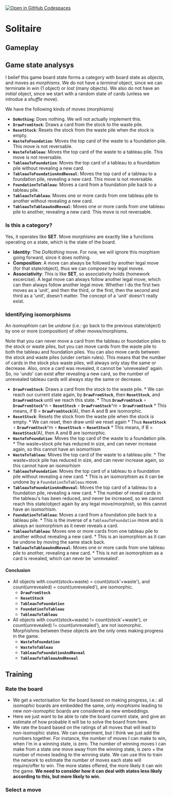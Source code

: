 [![Open in GitHub Codespaces](https://github.com/codespaces/badge.svg)](https://codespaces.new/ddlindeque/solitaire)

# Solitaire

## Gameplay

## Game state analysys

I belief this game board state forms a category with board state as *objects*, and moves as *morphisms*. We do not have a *terminal* object, since we can terminate in *win* (1 object) or *lost* (many objects). We also do not have an *initial* object, since we start with a random state of cards (unless we introdue a *shuffle* move).

We have the following kinds of moves (morphisms)

*   **`DoNothing`**: Does nothing. We will not actually implement this.
*   **`DrawFromStock`**: Draws a card from the stock to the waste pile.
*   **`ResetStock`**: Resets the stock from the waste pile when the stock is empty.
*   **`WasteToFoundation`**: Moves the top card of the waste to a foundation pile. This move is not reversable.
*   **`WasteToTableau`**: Moves the top card of the waste to a tableau pile. This move is not reversable.
*   **`TableauToFoundation`**: Moves the top card of a tableau to a foundation pile without revealing a new card.
*   **`TableauToFoundationAndReveal`**: Moves the top card of a tableau to a foundation pile, revealing a new card. This move is not reversable.
*   **`FoundationToTableau`**: Moves a card from a foundation pile back to a tableau pile.
*   **`TableauToTableau`**: Moves one or more cards from one tableau pile to another without revealing a new card.
*   **`TableauToTableauAndReveal`**: Moves one or more cards from one tableau pile to another, revealing a new card. This move is not reversable.

### Is this a category?

Yes, it operates like **SET**. Move *morphisms* are exactly like a functions operating on a state, which is the state of the board.
* **Identity**: The *DoNothing* move. For now, we will ignore this morphism going forward, since it does nothing.
* **Composition**: A move can always be followed by another legal move (for that state/object), thus we can *compose* two legal moves.
* **Associativity**: This is like **SET**, so associativity holds (homework excercise). A legal move can always follow another legal move, which can then always follow another legal move. Whether I do the first two moves as a 'unit', and then the third, or the first, then the second and third as a 'unit', doesn't matter. The concept of a 'unit' doesn't really exist.

### Identifying isomorphisms

An *isomophism* can be *undone* (i.e.: go back to the previous state/object) by one or more (composition) of other moves/morphisms.

Note that you can never move a card from the tableau or foundation piles to the stock or waste piles, but you can move cards from the waste pile to both the tableau and foundation piles. You can also move cards between the stock and waste piles (under certain rules). This means that the number of cards in the stock plus waste piles, will always only stay the same or decrease. Also, once a card was revealed, it cannot be 'unrevealed' again. So, no 'undo' can exist after revealing a new card, so the number of unrevealed tableau cards will always stay the same or decrease.

*   **`DrawFromStock`**: Draws a card from the stock to the waste pile.
        * We can reach our current state again, by **`DrawFromStock`**, then **`ResetStock`**, and **`DrawFromStock`** until we reach this state.
        * Thus **`DrawFromStock`** ∘ **`DrawFromStock`**^n ∘ **`ResetStock`** ∘ **`DrawFromStock`**^m = **`DrawFromStock`**
        * This means, if B = **`DrawFromStock`**(A), then A and B are isomorphic.
*   **`ResetStock`**: Resets the stock from the waste pile when the stock is empty.
        * We can reset, then draw until we reset again
        * Thus **`ResetStock`** ∘ **`DrawFromStock`**^m ∘ **`ResetStock`** = **`ResetStock`**
        * This means, if B = **`ResetStock`**(A), then A and B are isomorphic.
*   **`WasteToFoundation`**: Moves the top card of the waste to a foundation pile.
        * The waste+stock pile has reduced in size, and can never increase again, so this cannot have an isomorhism
*   **`WasteToTableau`**: Moves the top card of the waste to a tableau pile.
        * The waste+stock pile has reduced in size, and can never increase again, so this cannot have an isomorhism
*   **`TableauToFoundation`**: Moves the top card of a tableau to a foundation pile without revealing a new card.
        * This is an isomorphism as it can be undone by a `FoundationToTableau` move.
*   **`TableauToFoundationAndReveal`**: Moves the top card of a tableau to a foundation pile, revealing a new card.
        * The number of reveal cards in the tableau's has been reduced, and never be increased, so we cannot reach this state/object again by any legal move/morphish, so this cannot have an isomorhism.
*   **`FoundationToTableau`**: Moves a card from a foundation pile back to a tableau pile.
        * This is the inverse of a `TableauToFoundation` move and is always an isomorphism as it never reveals a card.
*   **`TableauToTableau`**: Moves one or more cards from one tableau pile to another without revealing a new card.
        * This is an isomorphism as it can be undone by moving the same stack back.
*   **`TableauToTableauAndReveal`**: Moves one or more cards from one tableau pile to another, revealing a new card.
        * This is not an isomorphism as a card is revealed, which can never be 'unrevealed'.

#### Conclusion

* All objects with count(stock+waste) = count(stock'+waste'), and count(unrevealed) = count(unrevealed'), are isomorphic.
    * **`DrawFromStock`**
    * **`ResetStock`**
    * **`TableauToFoundation`**
    * **`FoundationToTableau`**
    * **`TableauToTableau`**
* All objects with count(stock+waste) != count(stock'+waste'), or count(unrevealed) != count(unrevealed'), are not isomorphic. Morphishms between these objects are the only ones making progress in the game.
    * **`WasteToFoundation`**
    * **`WasteToTableau`**
    * **`TableauToFoundationAndReveal`**
    * **`TableauToTableauAndReveal`**

## Training

### Rate the board

* We get a vectorisation for the board based on making progress, i.e.: all *isomophic* boards are embedded the same, only *morphisms* leading to new *non-isomophic* boards are considered as new embeddings.
* Here we just want to be able to rate the board current state, and give an estimate of how probable it will be to solve the board from here.
* We rate the board based on the ratings of all moves that will lead to non-isomophic states. We can experiment, but I think we just add the numbers together. For instance, the number of moves I can make to win, when I'm in a winning state, is zero. The number of winning moves I can make from a state one move away from the winning state, is zero + the number of moves leading to the winning state. We can use this to train the network to estimate the number of moves each state will require/offer to win. The more states offered, the more likely it can win the game. **We need to consider how it can deal with states less likely according to this, but more likely to win.**


### Select a move

